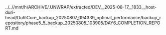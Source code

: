 ../..//mnt/h/ARCHIVE/.UNWRAP/extracted/DEV__2025-08-17__1833__host-duri-head/DuRiCore_backup_20250807_094339_optimal_performance/backup_repository/phase5_5_backup_20250805_103905/DAY6_COMPLETION_REPORT.md